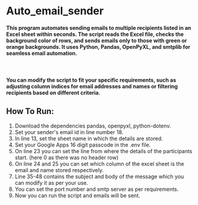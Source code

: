 # Auto_email_sender
#### This program automates sending emails to multiple recipients listed in an Excel sheet within seconds. The script reads the Excel file, checks the background color of rows, and sends emails only to those with green or orange backgrounds. It uses Python, Pandas, OpenPyXL, and smtplib for seamless email automation.
</br>

#### You can modify the script to fit your specific requirements, such as adjusting column indices for email addresses and names or filtering recipients based on different criteria.

## How To Run:
1) Download the dependencies pandas, openpyxl, python-dotenv.</br>
2) Set your sender's email id in line number 18. </br>
3) In line 13, set the sheet name in which the details are stored.</br>
4) Set your Google Apps 16 digit passcode in the .env file.</br>
5) On line 23 you can set the line from where the details of the participants start. (here 0 as there was no header row) </br> 
6) On line 24 and 25 you can set which column of the excel sheet is the email and name stored respectively.</br>
7) Line 35-48 contains the subject and body of the message which you can modify it as per your use.</br>
8) You can set the port number and smtp server as per requirements.</br>
9) Now you can run the script and emails will be sent. 
